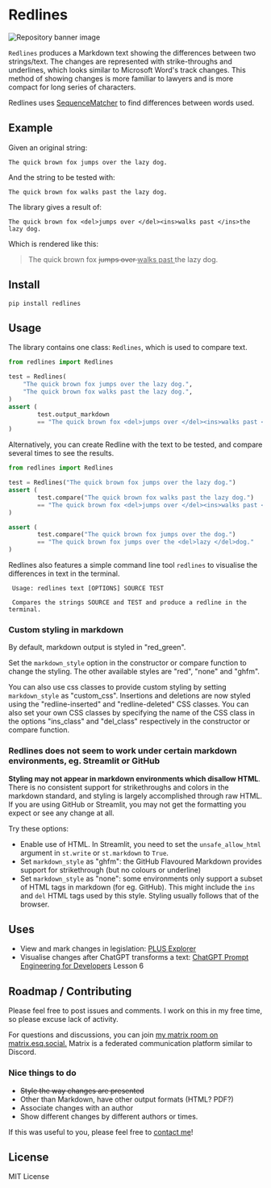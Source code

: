 # Redlines
![Repository banner image](repository-open-graph.png)

`Redlines` produces a Markdown text showing the differences between two strings/text. The changes are represented with
strike-throughs and underlines, which looks similar to Microsoft Word's track changes. This method of showing changes is
more familiar to lawyers and is more compact for long series of characters.

Redlines uses [SequenceMatcher](https://docs.python.org/3/library/difflib.html#difflib.SequenceMatcher)
to find differences between words used.

## Example

Given an original string:

    The quick brown fox jumps over the lazy dog.

And the string to be tested with:

    The quick brown fox walks past the lazy dog.

The library gives a result of:

    The quick brown fox <del>jumps over </del><ins>walks past </ins>the lazy dog.

Which is rendered like this:

> The quick brown fox <del>jumps over </del><ins>walks past </ins>the lazy dog.

## Install

```shell
pip install redlines
```

## Usage

The library contains one class: `Redlines`, which is used to compare text.

```python
from redlines import Redlines

test = Redlines(
    "The quick brown fox jumps over the lazy dog.",
    "The quick brown fox walks past the lazy dog.",
)
assert (
        test.output_markdown
        == "The quick brown fox <del>jumps over </del><ins>walks past </ins>the lazy dog."
)
```

Alternatively, you can create Redline with the text to be tested, and compare several times to see the results.

```python
from redlines import Redlines

test = Redlines("The quick brown fox jumps over the lazy dog.")
assert (
        test.compare("The quick brown fox walks past the lazy dog.")
        == "The quick brown fox <del>jumps over </del><ins>walks past </ins>the lazy dog."
)

assert (
        test.compare("The quick brown fox jumps over the dog.")
        == "The quick brown fox jumps over the <del>lazy </del>dog."
)
```

Redlines also features a simple command line tool `redlines` to visualise the differences in text in the terminal.

```
 Usage: redlines text [OPTIONS] SOURCE TEST                                                                                                                                                                                                   
                                                                                                                                                                                                                                              
 Compares the strings SOURCE and TEST and produce a redline in the terminal. 
```

### Custom styling in markdown

By default, markdown output is styled in "red_green".

Set the `markdown_style` option in the constructor or compare function to change the styling.
The other available styles are "red", "none" and "ghfm".

You can also use css classes to provide custom styling by setting `markdown_style` as "custom_css".
Insertions and deletions are now styled using the "redline-inserted" and "redline-deleted" CSS classes.
You can also set your own CSS classes by specifying the name of the CSS class in the options "ins_class"
and "del_class" respectively in the constructor or compare function.

### Redlines does not seem to work under certain markdown environments, eg. Streamlit or GitHub

**Styling may not appear in markdown environments which disallow HTML**. There is no consistent support for
strikethroughs and colors in the markdown standard, and styling is largely accomplished through raw HTML.
If you are using GitHub or Streamlit, you may not get the formatting you expect or see any change at all.

Try these options:

* Enable use of HTML. In Streamlit, you need to set the `unsafe_allow_html` argument in `st.write` or `st.markdown`
  to `True`.
* Set `markdown_style` as "ghfm": the GitHub Flavoured Markdown provides support for strikethrough (but no colours or
  underline)
* Set `markdown_style` as "none": some environments only support a subset of HTML tags in markdown (for eg. GitHub).
  This might include
  the `ins` and `del` HTML tags used by this style. Styling usually follows that of the browser.

## Uses

* View and mark changes in legislation: [PLUS Explorer](https://houfu-plus-explorer.streamlit.app/)
* Visualise changes after ChatGPT transforms a
  text: [ChatGPT Prompt Engineering for Developers](https://www.deeplearning.ai/short-courses/chatgpt-prompt-engineering-for-developers/)
  Lesson 6

## Roadmap / Contributing

Please feel free to post issues and comments. I work on this in my free time, so please excuse lack of activity.

For questions and discussions, you can join [my matrix room on matrix.esq.social.](https://chat.matrix.esq.social/#/room/#redlines:matrix.esq.social) 
Matrix is a federated communication platform similar to Discord.

### Nice things to do

* <s>Style the way changes are presented</s>
* Other than Markdown, have other output formats (HTML? PDF?)
* Associate changes with an author
* Show different changes by different authors or times.

If this was useful to you, please feel free to [contact me](mailto:houfu@lovelawrobots.com)!

## License

MIT License

